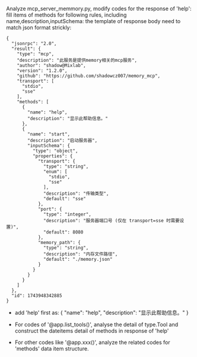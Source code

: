 Analyze mcp_server_memmory.py, modify codes for the  response of 'help':
fill items of methods for following rules, including name,description,inputSchema:
the template of response body need to match json format strickly:
```
{
  "jsonrpc": "2.0",
  "result": {
    "type": "mcp",
    "description": "此服务是提供memory相关的mcp服务",
    "author": "shadow@Mixlab",
    "version": "1.2.0",
    "github": "https://github.com/shadowcz007/memory_mcp",
    "transport": [
      "stdio",
      "sse"
    ],
    "methods": [
      {
        "name": "help",
        "description": "显示此帮助信息。"
      },
      {
        "name": "start",
        "description": "启动服务器",
        "inputSchema": {
          "type": "object",
          "properties": {
            "transport": {
              "type": "string",
              "enum": [
                "stdio",
                "sse"
              ],
              "description": "传输类型",
              "default": "sse"
            },
            "port": {
              "type": "integer",
              "description": "服务器端口号 (仅在 transport=sse 时需要设置)",
              "default": 8080
            },
            "memory_path": {
              "type": "string",
              "description": "内存文件路径",
              "default": "./memory.json"
            }
          }
        }
      }
    ]
  },
  "id": 1743948342885
}
```
- add 'help' first as:
  {
        "name": "help",
        "description": "显示此帮助信息。"
  }

- For codes of '@app.list_tools()', analyse the detail of type.Tool and construct the dateitems detail of methods in response of 'help'

- For other codes like '@app.xxx()', analyze the related codes for 'methods' data item structure.